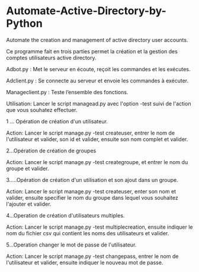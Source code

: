 # Automate-Active-Directory-by-Python
Automate the creation and management of active directory user accounts.

Ce programme fait en trois parties  permet la création et la gestion des comptes utilisateurs active directory.

Adbot.py : Met le serveur en écoute, reçoit les commandes et les exécutes.

Adclient.py : Se connecte au serveur et envoie  les commandes à exécuter.

Manageclient.py : Teste l’ensemble des fonctions.

Utilisation:
Lancer le script managead.py avec l'option -test suivi de l'action que vous souhatez effectuer.

1 ... Opération de création d'un utilisateur.

Action: Lancer le script manage.py -test createuser, entrer le nom de l'utilisateur et valider, son id et valider, ensuite son nom complet et valider.

2...Opération de création de groupes

Action: Lancer le script manage.py -test creategroupe, et entrer le nom du groupe et valider.

3.....Opération de création d'un utilisation et son ajout dans un groupe.

Action: Lancer le script manage.py -test createuser, enter son nom et valider, ensuite  specifier le nom du groupe dans lequel vous souhaitez l'ajouter et valider. 

4...Operation de création d'utilisateurs multiples.

Action: Lancer le script manage.py -test multiplecreation, ensuite indiquer le nom du fichier csv qui contient les noms des utilisateurs et valider.

5...Operation changer le mot de passe de l'utilisateur.

Action: Lancer le script manage.py -test changepass, entrer le nom de l'utilisateur et valider, ensuite indiquer le nouveau mot de passe.

